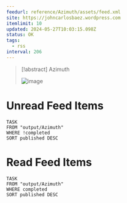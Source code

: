```yaml
---
feedurl: reference/Azimuth/assets/feed.xml
site: https://johncarlosbaez.wordpress.com
itemlimit: 10
updated: 2024-05-27T10:03:15.098Z
status: OK
tags:
  - rss
interval: 206
---
```


> [!abstract] Azimuth
> 
>
> ![image](https://s0.wp.com/i/buttonw-com.png)
# Unread Feed Items
~~~dataview
TASK
FROM "output/Azimuth"
WHERE !completed
SORT published DESC
~~~

# Read Feed Items
~~~dataview
TASK
FROM "output/Azimuth"
WHERE completed
SORT published DESC
~~~
